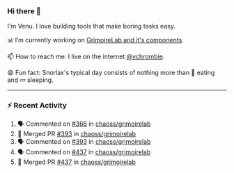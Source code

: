### Hi there 👋

I'm Venu. I love building tools that make boring tasks easy.

📊 I’m currently working on [GrimoireLab and it's components](https://chaoss.github.io/grimoirelab).

📫 How to reach me: I live on the internet [@vchrombie](https://www.google.co.in/search?q=vchrombie).

😄 Fun fact: Snorlax's typical day consists of nothing more than :doughnut: eating and :zzz: sleeping.

---

### :zap: Recent Activity

<!--START_SECTION:activity-->
1. 🗣 Commented on [#366](https://github.com/chaoss/grimoirelab/issues/366) in [chaoss/grimoirelab](https://github.com/chaoss/grimoirelab)
2. 🎉 Merged PR [#393](https://github.com/chaoss/grimoirelab/pull/393) in [chaoss/grimoirelab](https://github.com/chaoss/grimoirelab)
3. 🗣 Commented on [#393](https://github.com/chaoss/grimoirelab/issues/393) in [chaoss/grimoirelab](https://github.com/chaoss/grimoirelab)
4. 🗣 Commented on [#437](https://github.com/chaoss/grimoirelab/issues/437) in [chaoss/grimoirelab](https://github.com/chaoss/grimoirelab)
5. 🎉 Merged PR [#437](https://github.com/chaoss/grimoirelab/pull/437) in [chaoss/grimoirelab](https://github.com/chaoss/grimoirelab)
<!--END_SECTION:activity-->

<!--
**vchrombie/vchrombie** is a ✨ _special_ ✨ repository because its `README.md` (this file) appears on your GitHub profile.

Here are some ideas to get you started:

- 🔭 I’m currently working on ...
- 🌱 I’m currently learning ...
- 👯 I’m looking to collaborate on ...
- 🤔 I’m looking for help with ...
- 💬 Ask me about ...
- 📫 How to reach me: ...
- 😄 Pronouns: ...
- ⚡ Fun fact: ...
-->
